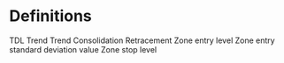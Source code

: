 # Definitions
TDL Trend
Trend
Consolidation
Retracement
Zone entry level
Zone entry standard deviation value
Zone stop level

